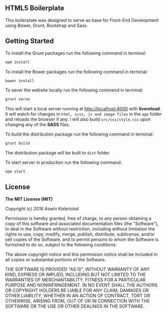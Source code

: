 ## HTML5 Boilerplate

This boilerplate was designed to serve as base for Front-End Development using Bower, Grunt, Bootstrap and Sass.

## Getting Started

To install the Grunt packages run the following command in terminal:
```bash
npm install
```

To install the Bower packages run the following command in terminal:
```bash
bower install
```

To sever the website locally run the following command in terminal:
```bash
grunt serve
```
This will start a local server running at [http://localhost:4000](http://localhost:4000) with **livereload**. It will watch for changes in `html, scss, js and image files` in the `app` folder and reloads the browser if any. I will also build `src/css/style.css` upon changing any of the **SASS** files.

To build the distribution package run the following command in terminal:
```bash
grunt build
```

The distribution package will be built to `dist` folder.

To start server in production run the following command:
```bash
npm start
```

## License

**The MIT License (MIT)**

*Copyright (c) 2016 Aswin Kalarickal*

Permission is hereby granted, free of charge, to any person obtaining a copy of this software and associated documentation files (the "Software"), to deal in the Software without restriction, including without limitation the rights to use, copy, modify, merge, publish, distribute, sublicense, and/or sell copies of the Software, and to permit persons to whom the Software is furnished to do so, subject to the following conditions:

The above copyright notice and this permission notice shall be included in all copies or substantial portions of the Software.

THE SOFTWARE IS PROVIDED "AS IS", WITHOUT WARRANTY OF ANY KIND, EXPRESS OR IMPLIED, INCLUDING BUT NOT LIMITED TO THE WARRANTIES OF MERCHANTABILITY, FITNESS FOR A PARTICULAR PURPOSE AND NONINFRINGEMENT. IN NO EVENT SHALL THE AUTHORS OR COPYRIGHT HOLDERS BE LIABLE FOR ANY CLAIM, DAMAGES OR OTHER LIABILITY, WHETHER IN AN ACTION OF CONTRACT, TORT OR OTHERWISE, ARISING FROM, OUT OF OR IN CONNECTION WITH THE SOFTWARE OR THE USE OR OTHER DEALINGS IN THE SOFTWARE.
